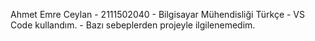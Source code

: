 Ahmet Emre Ceylan - 2111502040 - Bilgisayar Mühendisliği Türkçe - 
VS Code kullandım. - Bazı sebeplerden projeyle ilgilenemedim.
